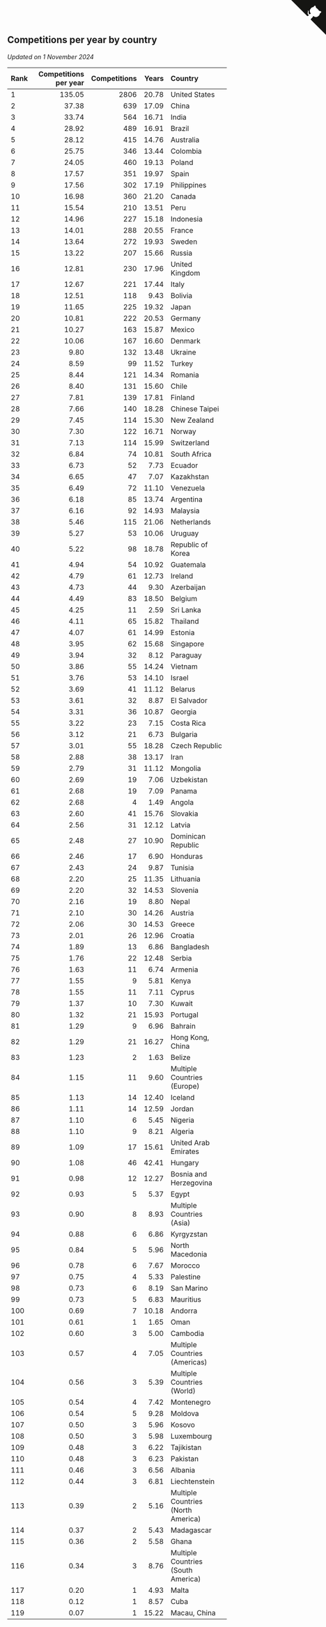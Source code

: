 ## Competitions per year by country

*Updated on  1 November 2024*

| Rank | Competitions per year | Competitions | Years | Country |
| :--- | ---: | ---: | ---: | :--- |
| 1 | 135.05 | 2806 | 20.78 | United States |
| 2 | 37.38 | 639 | 17.09 | China |
| 3 | 33.74 | 564 | 16.71 | India |
| 4 | 28.92 | 489 | 16.91 | Brazil |
| 5 | 28.12 | 415 | 14.76 | Australia |
| 6 | 25.75 | 346 | 13.44 | Colombia |
| 7 | 24.05 | 460 | 19.13 | Poland |
| 8 | 17.57 | 351 | 19.97 | Spain |
| 9 | 17.56 | 302 | 17.19 | Philippines |
| 10 | 16.98 | 360 | 21.20 | Canada |
| 11 | 15.54 | 210 | 13.51 | Peru |
| 12 | 14.96 | 227 | 15.18 | Indonesia |
| 13 | 14.01 | 288 | 20.55 | France |
| 14 | 13.64 | 272 | 19.93 | Sweden |
| 15 | 13.22 | 207 | 15.66 | Russia |
| 16 | 12.81 | 230 | 17.96 | United Kingdom |
| 17 | 12.67 | 221 | 17.44 | Italy |
| 18 | 12.51 | 118 | 9.43 | Bolivia |
| 19 | 11.65 | 225 | 19.32 | Japan |
| 20 | 10.81 | 222 | 20.53 | Germany |
| 21 | 10.27 | 163 | 15.87 | Mexico |
| 22 | 10.06 | 167 | 16.60 | Denmark |
| 23 | 9.80 | 132 | 13.48 | Ukraine |
| 24 | 8.59 | 99 | 11.52 | Turkey |
| 25 | 8.44 | 121 | 14.34 | Romania |
| 26 | 8.40 | 131 | 15.60 | Chile |
| 27 | 7.81 | 139 | 17.81 | Finland |
| 28 | 7.66 | 140 | 18.28 | Chinese Taipei |
| 29 | 7.45 | 114 | 15.30 | New Zealand |
| 30 | 7.30 | 122 | 16.71 | Norway |
| 31 | 7.13 | 114 | 15.99 | Switzerland |
| 32 | 6.84 | 74 | 10.81 | South Africa |
| 33 | 6.73 | 52 | 7.73 | Ecuador |
| 34 | 6.65 | 47 | 7.07 | Kazakhstan |
| 35 | 6.49 | 72 | 11.10 | Venezuela |
| 36 | 6.18 | 85 | 13.74 | Argentina |
| 37 | 6.16 | 92 | 14.93 | Malaysia |
| 38 | 5.46 | 115 | 21.06 | Netherlands |
| 39 | 5.27 | 53 | 10.06 | Uruguay |
| 40 | 5.22 | 98 | 18.78 | Republic of Korea |
| 41 | 4.94 | 54 | 10.92 | Guatemala |
| 42 | 4.79 | 61 | 12.73 | Ireland |
| 43 | 4.73 | 44 | 9.30 | Azerbaijan |
| 44 | 4.49 | 83 | 18.50 | Belgium |
| 45 | 4.25 | 11 | 2.59 | Sri Lanka |
| 46 | 4.11 | 65 | 15.82 | Thailand |
| 47 | 4.07 | 61 | 14.99 | Estonia |
| 48 | 3.95 | 62 | 15.68 | Singapore |
| 49 | 3.94 | 32 | 8.12 | Paraguay |
| 50 | 3.86 | 55 | 14.24 | Vietnam |
| 51 | 3.76 | 53 | 14.10 | Israel |
| 52 | 3.69 | 41 | 11.12 | Belarus |
| 53 | 3.61 | 32 | 8.87 | El Salvador |
| 54 | 3.31 | 36 | 10.87 | Georgia |
| 55 | 3.22 | 23 | 7.15 | Costa Rica |
| 56 | 3.12 | 21 | 6.73 | Bulgaria |
| 57 | 3.01 | 55 | 18.28 | Czech Republic |
| 58 | 2.88 | 38 | 13.17 | Iran |
| 59 | 2.79 | 31 | 11.12 | Mongolia |
| 60 | 2.69 | 19 | 7.06 | Uzbekistan |
| 61 | 2.68 | 19 | 7.09 | Panama |
| 62 | 2.68 | 4 | 1.49 | Angola |
| 63 | 2.60 | 41 | 15.76 | Slovakia |
| 64 | 2.56 | 31 | 12.12 | Latvia |
| 65 | 2.48 | 27 | 10.90 | Dominican Republic |
| 66 | 2.46 | 17 | 6.90 | Honduras |
| 67 | 2.43 | 24 | 9.87 | Tunisia |
| 68 | 2.20 | 25 | 11.35 | Lithuania |
| 69 | 2.20 | 32 | 14.53 | Slovenia |
| 70 | 2.16 | 19 | 8.80 | Nepal |
| 71 | 2.10 | 30 | 14.26 | Austria |
| 72 | 2.06 | 30 | 14.53 | Greece |
| 73 | 2.01 | 26 | 12.96 | Croatia |
| 74 | 1.89 | 13 | 6.86 | Bangladesh |
| 75 | 1.76 | 22 | 12.48 | Serbia |
| 76 | 1.63 | 11 | 6.74 | Armenia |
| 77 | 1.55 | 9 | 5.81 | Kenya |
| 78 | 1.55 | 11 | 7.11 | Cyprus |
| 79 | 1.37 | 10 | 7.30 | Kuwait |
| 80 | 1.32 | 21 | 15.93 | Portugal |
| 81 | 1.29 | 9 | 6.96 | Bahrain |
| 82 | 1.29 | 21 | 16.27 | Hong Kong, China |
| 83 | 1.23 | 2 | 1.63 | Belize |
| 84 | 1.15 | 11 | 9.60 | Multiple Countries (Europe) |
| 85 | 1.13 | 14 | 12.40 | Iceland |
| 86 | 1.11 | 14 | 12.59 | Jordan |
| 87 | 1.10 | 6 | 5.45 | Nigeria |
| 88 | 1.10 | 9 | 8.21 | Algeria |
| 89 | 1.09 | 17 | 15.61 | United Arab Emirates |
| 90 | 1.08 | 46 | 42.41 | Hungary |
| 91 | 0.98 | 12 | 12.27 | Bosnia and Herzegovina |
| 92 | 0.93 | 5 | 5.37 | Egypt |
| 93 | 0.90 | 8 | 8.93 | Multiple Countries (Asia) |
| 94 | 0.88 | 6 | 6.86 | Kyrgyzstan |
| 95 | 0.84 | 5 | 5.96 | North Macedonia |
| 96 | 0.78 | 6 | 7.67 | Morocco |
| 97 | 0.75 | 4 | 5.33 | Palestine |
| 98 | 0.73 | 6 | 8.19 | San Marino |
| 99 | 0.73 | 5 | 6.83 | Mauritius |
| 100 | 0.69 | 7 | 10.18 | Andorra |
| 101 | 0.61 | 1 | 1.65 | Oman |
| 102 | 0.60 | 3 | 5.00 | Cambodia |
| 103 | 0.57 | 4 | 7.05 | Multiple Countries (Americas) |
| 104 | 0.56 | 3 | 5.39 | Multiple Countries (World) |
| 105 | 0.54 | 4 | 7.42 | Montenegro |
| 106 | 0.54 | 5 | 9.28 | Moldova |
| 107 | 0.50 | 3 | 5.96 | Kosovo |
| 108 | 0.50 | 3 | 5.98 | Luxembourg |
| 109 | 0.48 | 3 | 6.22 | Tajikistan |
| 110 | 0.48 | 3 | 6.23 | Pakistan |
| 111 | 0.46 | 3 | 6.56 | Albania |
| 112 | 0.44 | 3 | 6.81 | Liechtenstein |
| 113 | 0.39 | 2 | 5.16 | Multiple Countries (North America) |
| 114 | 0.37 | 2 | 5.43 | Madagascar |
| 115 | 0.36 | 2 | 5.58 | Ghana |
| 116 | 0.34 | 3 | 8.76 | Multiple Countries (South America) |
| 117 | 0.20 | 1 | 4.93 | Malta |
| 118 | 0.12 | 1 | 8.57 | Cuba |
| 119 | 0.07 | 1 | 15.22 | Macau, China |


<a href="https://github.com/JustinTimeCuber/wca_statistics" class="github-corner" aria-label="View source on Github"><svg width="80" height="80" viewBox="0 0 250 250" style="fill:#151513; color:#fff; position: absolute; top: 0; border: 0; right: 0;" aria-hidden="true"><path d="M0,0 L115,115 L130,115 L142,142 L250,250 L250,0 Z"></path><path d="M128.3,109.0 C113.8,99.7 119.0,89.6 119.0,89.6 C122.0,82.7 120.5,78.6 120.5,78.6 C119.2,72.0 123.4,76.3 123.4,76.3 C127.3,80.9 125.5,87.3 125.5,87.3 C122.9,97.6 130.6,101.9 134.4,103.2" fill="currentColor" style="transform-origin: 130px 106px;" class="octo-arm"></path><path d="M115.0,115.0 C114.9,115.1 118.7,116.5 119.8,115.4 L133.7,101.6 C136.9,99.2 139.9,98.4 142.2,98.6 C133.8,88.0 127.5,74.4 143.8,58.0 C148.5,53.4 154.0,51.2 159.7,51.0 C160.3,49.4 163.2,43.6 171.4,40.1 C171.4,40.1 176.1,42.5 178.8,56.2 C183.1,58.6 187.2,61.8 190.9,65.4 C194.5,69.0 197.7,73.2 200.1,77.6 C213.8,80.2 216.3,84.9 216.3,84.9 C212.7,93.1 206.9,96.0 205.4,96.6 C205.1,102.4 203.0,107.8 198.3,112.5 C181.9,128.9 168.3,122.5 157.7,114.1 C157.9,116.9 156.7,120.9 152.7,124.9 L141.0,136.5 C139.8,137.7 141.6,141.9 141.8,141.8 Z" fill="currentColor" class="octo-body"></path></svg></a><style>.github-corner:hover .octo-arm{animation:octocat-wave 560ms ease-in-out}@keyframes octocat-wave{0%,100%{transform:rotate(0)}20%,60%{transform:rotate(-25deg)}40%,80%{transform:rotate(10deg)}}@media (max-width:500px){.github-corner:hover .octo-arm{animation:none}.github-corner .octo-arm{animation:octocat-wave 560ms ease-in-out}}</style>
